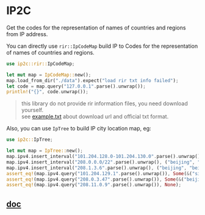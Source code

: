 # IP2C

Get the codes for the representation of names of countries and regions from IP address.

You can directly use `rir::IpCodeMap` build IP to Codes for the representation of names of countries and regions.

```rust
use ip2c::rir::IpCodeMap;

let mut map = IpCodeMap::new();
map.load_from_dir("./data").expect("load rir txt info failed");
let code = map.query("127.0.0.1".parse().unwrap());
println!("{}", code.unwrap());
 ```

> this library do not provide rir information files, you need download yourself.  
> see [example.txt](./data/example.txt) about download url and official txt format.

Also, you can use `IpTree` to build IP city location map, eg:

```rust
use ip2c::IpTree;

let mut map = IpTree::new();
map.ipv4.insert_interval("101.204.128.0-101.204.130.0".parse().unwrap(), ("sichuan", "chengdu")).unwrap();
map.ipv4.insert_interval("208.0.0.0/22".parse().unwrap(), ("beijing", "beijing")).unwrap();
map.ipv4.insert_interval("208.1.3.6".parse().unwrap(), ("beijing", "beijing")).unwrap();
assert_eq!(map.ipv4.query("101.204.129.1".parse().unwrap()), Some(&("sichuan", "chengdu")));
assert_eq!(map.ipv4.query("208.0.3.47".parse().unwrap()), Some(&("beijing", "beijing")));
assert_eq!(map.ipv4.query("208.11.0.9".parse().unwrap()), None);
 ```

## [doc](https://docs.rs/ip2c/latest/ip2c/)
